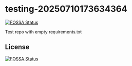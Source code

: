 # testing-20250710173634364
[![FOSSA Status](https://app.fossa.com/api/projects/git%2Bgithub.com%2Fkirogum%2Ftesting-20250710173634364.svg?type=shield)](https://app.fossa.com/projects/git%2Bgithub.com%2Fkirogum%2Ftesting-20250710173634364?ref=badge_shield)

Test repo with empty requirements.txt


## License
[![FOSSA Status](https://app.fossa.com/api/projects/git%2Bgithub.com%2Fkirogum%2Ftesting-20250710173634364.svg?type=large)](https://app.fossa.com/projects/git%2Bgithub.com%2Fkirogum%2Ftesting-20250710173634364?ref=badge_large)